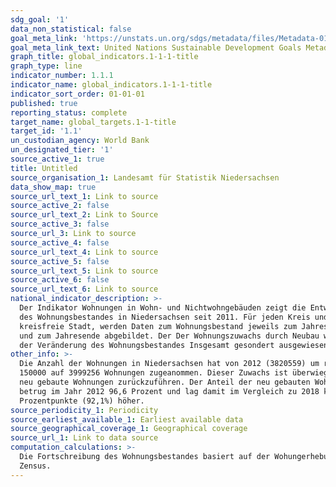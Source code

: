 ```yaml
---
sdg_goal: '1'
data_non_statistical: false
goal_meta_link: 'https://unstats.un.org/sdgs/metadata/files/Metadata-01-01-01a.pdf'
goal_meta_link_text: United Nations Sustainable Development Goals Metadata (pdf 894kB)
graph_title: global_indicators.1-1-1-title
graph_type: line
indicator_number: 1.1.1
indicator_name: global_indicators.1-1-1-title
indicator_sort_order: 01-01-01
published: true
reporting_status: complete
target_name: global_targets.1-1-title
target_id: '1.1'
un_custodian_agency: World Bank
un_designated_tier: '1'
source_active_1: true
title: Untitled
source_organisation_1: Landesamt für Statistik Niedersachsen
data_show_map: true
source_url_text_1: Link to source
source_active_2: false
source_url_text_2: Link to Source
source_active_3: false
source_url_3: Link to source
source_active_4: false
source_url_text_4: Link to source
source_active_5: false
source_url_text_5: Link to source
source_active_6: false
source_url_text_6: Link to source
national_indicator_description: >-
  Der Indikator Wohnungen in Wohn- und Nichtwohngebäuden zeigt die Entwicklung
  des Wohnungsbestandes in Niedersachsen seit 2011. Für jeden Kreis und für jede
  kreisfreie Stadt, werden Daten zum Wohnungsbestand jeweils zum Jahresanfang
  und zum Jahresende abgebildet. Der Der Wohnungszuwachs durch Neubau wird neben
  der Veränderung des Wohnungsbestandes Insgesamt gesondert ausgewiesen. 
other_info: >-
  Die Anzahl der Wohnungen in Niedersachsen hat von 2012 (3820559) um rund
  150000 auf 3999256 Wohnungen zugeanommen. Dieser Zuwachs ist überwiegend auf
  neu gebaute Wohnungen zurückzuführen. Der Anteil der neu gebauten Wohnungen
  betrug im Jahr 2012 96,6 Prozent und lag damit im Vergleich zu 2018 knapp 4
  Prozentpunkte (92,1%) höher. 
source_periodicity_1: Periodicity
source_earliest_available_1: Earliest available data
source_geographical_coverage_1: Geographical coverage
source_url_1: Link to data source
computation_calculations: >-
  Die Fortschreibung des Wohnungsbestandes basiert auf der Wohungerhebung im
  Zensus.
---
```

